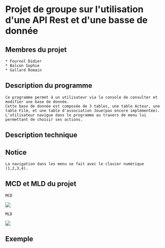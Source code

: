 # Projet de groupe sur l'utilisation d'une API Rest et d'une basse de donnée

## Membres du projet

    * Fournol Didier
    * Balcon Sophie
    * Gallard Romain

## Description du programme

    Ce programme permet à un utilisateur via la console de consulter et modifier une base de donnée.
    Cette base de donnée est composée de 3 tables, une table Acteur, une table Film, et une table d'association Joue(pas encore implémentée).
    L'utilisateur navigue dans le programme au travers de menu lui permettant de choisir ses actions.

## Description technique 



## Notice

    La navigation dans les menu se fait avec le clavier numérique (1,2,3,4).

## MCD et MLD du projet

    MCD
![](https://nsa40.casimages.com/img/2019/11/20/191120102039156057.png)

    MLD
![](https://nsa40.casimages.com/img/2019/11/20/191120102039233887.png)

## Exemple


